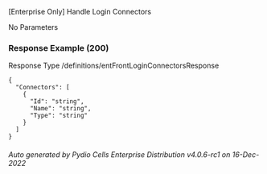 






 
[Enterprise Only] Handle Login Connectors  


No Parameters



### Response Example (200)
Response Type /definitions/entFrontLoginConnectorsResponse

```
{
  "Connectors": [
    {
      "Id": "string",
      "Name": "string",
      "Type": "string"
    }
  ]
}
```




###### Auto generated by Pydio Cells Enterprise Distribution v4.0.6-rc1 on 16-Dec-2022

